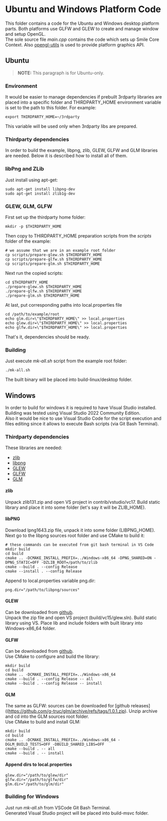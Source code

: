 # Ubuntu and Windows Platform Code

This folder contains a code for the Ubuntu and Windows desktop platform parts. Both platforms use GLFW and GLEW to create and manage window and setup OpenGL.
<br/>
The sole source file _main.cpp_ contains the code which sets up Smile Core Context. Also [opengl-utils](../opengl/README.md) is used to provide platform graphics API.

## Ubuntu

> **NOTE:** This paragraph is for Ubuntu-only.

### Environment

It would be easier to manage dependencies if prebuilt 3rdparty libraries are placed into a specific folder and THIRDPARTY_HOME environment variable is set to the path to this folder. For example:
```
export THIRDPARTY_HOME=~/3rdparty
```
This variable will be used only when 3rdparty libs are prepared.

### Thirdparty dependencies

In order to build the example, libpng, zlib, GLEW, GLFW and GLM libraries are needed. Below it is described how to install all of them.

### libPng and ZLib

Just install using apt-get:

```
sudo apt-get install libpng-dev
sudo apt-get install zlib1g-dev
```

### GLEW, GLM, GLFW

First set up the thirdparty home folder:

```
mkdir -p $THIRDPARTY_HOME
```

Then copy to THIRDPARTY_HOME preparation scripts from the _scripts_ folder of the example:
```
# we assume that we are in an example root folder
cp scripts/prepare-glew.sh $THIRDPARTY_HOME
cp scripts/prepare-glfw.sh $THIRDPARTY_HOME
cp scripts/prepare-glm.sh $THIRDPARTY_HOME
```

Next run the copied scripts:
```
cd $THIRDPARTY_HOME
./prepare-glew.sh $THIRDPARTY_HOME
./prepare-glfw.sh $THIRDPARTY_HOME
./prepare-glm.sh $THIRDPARTY_HOME
```

At last, put corresponding paths into local.properties file
```
cd /path/to/example/root
echo glm.dir=\"$THIRDPARTY_HOME\" >> local.properties
echo glew.dir=\"$THIRDPARTY_HOME\" >> local.properties
echo glfw.dir=\"$THIRDPARTY_HOME\" >> local.properties
```

That's it, dependencies should be ready.

### Building

Just execute _mk-all.sh_ script from the example root folder:
```
./mk-all.sh
```
The built binary will be placed into build-linux/desktop folder.

## Windows

In order to build for windows it is required to have Visual Studio installed. Building was tested using Visual Studio 2022 Community Edition.
<br/>
Also it would be nice to use Visual Studio Code for the script execution and files editing since it allows to execute Bash scripts (via Git Bash Terminal).

### Thirdparty dependencies

These libraries are needed:
* [zlib](https://github.com/madler/zlib/releases/download/v1.3.1/zlib131.zip)
* [libpng](https://sourceforge.net/projects/libpng/files/libpng16/1.6.43/lpng1643.zip/download)
* [GLEW](https://github.com/nigels-com/glew/releases/download/glew-2.2.0/glew-2.2.0.zip)
* [GLFW](https://github.com/glfw/glfw)
* [GLM](https://github.com/g-truc/glm/archive/refs/tags/1.0.1.zip)

#### zlib

Unpack zlib131.zip and open VS project in contrib/vstudio/vc17. Build static library and place it into some folder (let's say it will be ZLIB_HOME).

#### libPNG

Download lpng1643.zip file, unpack it into some folder (LIBPNG_HOME).
Next go to the libpng sources root folder and use CMake to build it:
```
# these commands can be executed from git bash terminal in VS Code
mkdir build
cd build
cmake .. -DCMAKE_INSTALL_PREFIX=../Windows-x86_64 -DPNG_SHARED=ON -DPNG_STATIC=OFF -DZLIB_ROOT=/path/to/zlib
cmake --build . --config Release
cmake --install . --config Release
```

Append to local.properties variable png.dir:
```
png.dir="/path/to/libpng/sources"
```

#### GLEW

Can be downloaded from [github](https://github.com/nigels-com/glew/releases/download/glew-2.2.0/glew-2.2.0.zip).
<br/>
Unpack the zip file and open VS project (build/vc15/glew.sln). Build static library using VS. Place lib and include folders with built library into Windows-x86_64 folder.

#### GLFW

Can be downloaded from [github](https://github.com/glfw/glfw).
<br/>
Use CMake to configure and build the library:
```
mkdir build
cd build
cmake .. -DCMAKE_INSTALL_PREFIX=../Windows-x86_64
cmake --build . --config Release -- all
cmake --build . --config Release -- install
```

#### GLM

The same as GLFW: sources can be downloaded for [github releases]((https://github.com/g-truc/glm/archive/refs/tags/1.0.1.zip). Unzip archive and cd into the GLM sources root folder.
<br/>
Use CMake to build and install GLM:
```
mkdir build
cd build
cmake .. -DCMAKE_INSTALL_PREFIX=../Windows-x86_64 -DGLM_BUILD_TESTS=OFF -DBUILD_SHARED_LIBS=OFF 
cmake --build . -- all
cmake --build . -- install
```
#### Append dirs to local.properties

```
glew.dir="/path/to/glew/dir"
glfw.dir="/path/to/glfw/dir"
glm.dir="/path/to/glm/dir"
```

### Building for Windows

Just run _mk-all.sh_ from VSCode Git Bash Terminal.
<br/>
Generated Visual Studio project will be placed into build-msvc folder.

